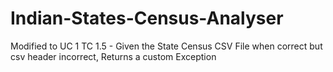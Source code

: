 # Indian-States-Census-Analyser

Modified to UC 1 TC 1.5 - Given the State Census CSV File when correct but csv header incorrect, Returns a custom Exception